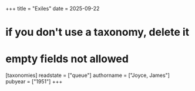 +++
title = "Exiles"
date = 2025-09-22
# if you don't use a taxonomy, delete it
# empty fields not allowed
[taxonomies]
  readstate = ["queue"]
  authorname = ["Joyce, James"]
  pubyear = ["1951"]
+++

